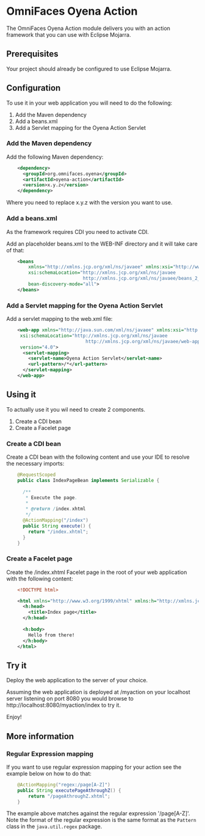
# OmniFaces Oyena Action

The OmniFaces Oyena Action module delivers you with an action framework that you
can use with Eclipse Mojarra.

## Prerequisites

Your project should already be configured to use Eclipse Mojarra.

## Configuration

To use it in your web application you will need to do the following:

1. Add the Maven dependency
3. Add a beans.xml
4. Add a Servlet mapping for the Oyena Action Servlet

### Add the Maven dependency

Add the following Maven dependency:

```xml
    <dependency>
      <groupId>org.omnifaces.oyena</groupId>
      <artifactId>oyena-action</artifactId>
      <version>x.y.z</version>
    </dependency>
```

Where you need to replace x.y.z with the version you want to use.

### Add a beans.xml

As the framework requires CDI you need to activate CDI.

Add an placeholder beans.xml to the WEB-INF directory and it will take care of that:

```xml
    <beans
        xmlns="http://xmlns.jcp.org/xml/ns/javaee" xmlns:xsi="http://www.w3.org/2001/XMLSchema-instance"
        xsi:schemaLocation="http://xmlns.jcp.org/xml/ns/javaee 
                            http://xmlns.jcp.org/xml/ns/javaee/beans_2_0.xsd"
        bean-discovery-mode="all">
    </beans>
```

### Add a Servlet mapping for the Oyena Action Servlet

Add a servlet mapping to the web.xml file:

```xml
    <web-app xmlns="http://java.sun.com/xml/ns/javaee" xmlns:xsi="http://www.w3.org/2001/XMLSchema-instance"
	 xsi:schemaLocation="http://xmlns.jcp.org/xml/ns/javaee
                             http://xmlns.jcp.org/xml/ns/javaee/web-app_4_0.xsd"
	 version="4.0">
      <servlet-mapping>
        <servlet-name>Oyena Action Servlet</servlet-name>
        <url-pattern>/*</url-pattern>
      </servlet-mapping>
    </web-app>
```

## Using it

To actually use it you wil need to create 2 components.

1. Create a CDI bean
2. Create a Facelet page

### Create a CDI bean

Create a CDI bean with the following content and use your IDE to resolve the
necessary imports:

```java
    @RequestScoped
    public class IndexPageBean implements Serializable {
 
      /**
       * Execute the page.
       * 
       * @return /index.xhtml
       */
      @ActionMapping("/index")
      public String execute() {
        return "/index.xhtml";
      }
    }
```

### Create a Facelet page

Create the /index.xhtml Facelet page in the root of your web application with the 
following content:

```xml
    <!DOCTYPE html>

    <html xmlns="http://www.w3.org/1999/xhtml" xmlns:h="http://xmlns.jcp.org/jsf/html">
      <h:head>
        <title>Index page</title>
      </h:head>
	    
      <h:body>
        Hello from there!
      </h:body>
    </html>
```

## Try it

Deploy the web application to the server of your choice.

Assuming the web application is deployed at /myaction on your localhost server
listening on port 8080 you would browse to http://localhost:8080/myaction/index
to try it.

Enjoy!

## More information

### Regular Expression mapping

If you want to use regular expression mapping for your action see the example
below on how to do that:

```java
    @ActionMapping("regex:/page[A-Z]")
    public String executePageAthroughZ() {
        return "/pageAthroughZ.xhtml";
    }
```

The example above matches against the regular expression '/page[A-Z]'. Note the
format of the regular expression is the same format as the `Pattern` class in the
`java.util.regex` package.
